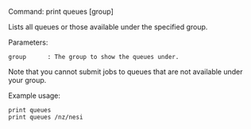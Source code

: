 Command: print queues [group]

Lists all queues or those available under the specified group.

Parameters:

    group      : The group to show the queues under.

Note that you cannot submit jobs to queues that are not available under your group.

Example usage:

    print queues 
    print queues /nz/nesi


